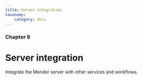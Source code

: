 ```yaml
---
title: Server integration
taxonomy:
    category: docs
---
```


### Chapter 9

# Server integration

Integrate the Mender server with other services and workflows.
